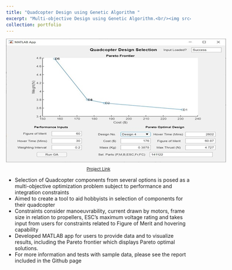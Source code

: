 ```yaml
---
title: "Quadcopter Design using Genetic Algorithm "
excerpt: "Multi-objective Design using Genetic Algorithm.<br/><img src='/images/quadGA.JPG'>"
collection: portfolio
---
```

<img src="/images/quadGA.JPG" style="display: block; margin-left: auto; margin-right: auto; max-width: 600px;">
<p style="text-align: center; font-size: smaller;"><a href="https://github.com/ra-georgi/Quadcopter-Design-GA">Project Link</a></p>

* Selection of Quadcopter components from several options is posed as a multi-objective optimization problem subject to performance and integration constraints
* Aimed to create a tool to aid hobbyists in selection of components for their quadcopter 
* Constraints consider manoeuvrability, current drawn by motors, frame size in relation to propellers, ESC’s maximum voltage rating and takes input from users for constraints related to Figure of Merit and hovering capability
* Developed MATLAB app for users to provide data and to visualize results, including the Pareto frontier which displays Pareto optimal solutions. 
* For more information and tests with sample data, please see the report included in the Github page


